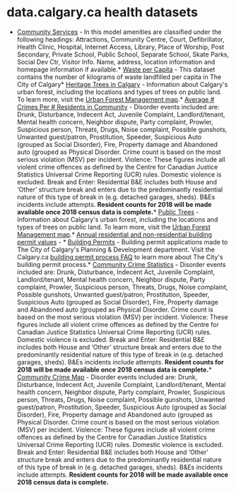 # data.calgary.ca health datasets
* [Community Services](https://data.calgary.ca/d/x34e-bcjz) - In this model amenities are classified under the following headings: Attractions, Community Centre, Court, Defibrillator, Health Clinic, Hospital, Internet Access, Library, Place of Worship, Post Secondary, Private School, Public School, Separate School, Skate Parks, Social Dev Ctr, Visitor Info. Name, address, location information and homepage information if available.* [Waste per Capita](https://data.calgary.ca/d/nyvz-ddbn) - This dataset contains the number of kilograms of waste landfilled per capita in The City of Calgary* [Heritage Trees in Calgary](https://data.calgary.ca/d/qmxc-agq2) - Information about Calgary's urban forest, including the locations and types of trees on public land. To learn more, visit the <a href="https://maps.calgary.ca/TreeSchedule/">Urban Forest Management map</a>.* [Average # Crimes Per # Residents in Community](https://data.calgary.ca/d/d3pw-e7bk) - Disorder events included are: Drunk, Disturbance, Indecent Act, Juvenile Complaint, Landlord/tenant, Mental health concern, Neighbor dispute, Party complaint, Prowler, Suspicious person, Threats, Drugs, Noise complaint, Possible gunshots, Unwanted guest/patron, Prostitution, Speeder, Suspicious Auto (grouped as Social Disorder), Fire, Property damage and Abandoned auto (grouped as Physical Disorder.  Crime count is based on the most serious violation (MSV) per incident.  Violence:  These figures include all violent crime offences as defined by the Centre for Canadian Justice Statistics Universal Crime Reporting (UCR) rules.  Domestic violence is excluded. Break and Enter:   Residential B&E includes both House and ‘Other’ structure break and enters due to the predominantly residential nature of this type of break in (e.g. detached garages, sheds).  B&Es incidents include attempts.
**Resident counts for 2018 will be made available once 2018 census data is complete.*** [Public Trees](https://data.calgary.ca/d/tfs4-3wwa) - Information about Calgary's urban forest, including the locations and types of trees on public land. To learn more, visit the <a href="https://maps.calgary.ca/TreeSchedule/">Urban Forest Management map</a>.* [Annual residential and non-residential building permit values](https://data.calgary.ca/d/6yxr-86hm) - * [Building Permits](https://data.calgary.ca/d/c2es-76ed) - Building permit applications made to The City of Calgary's Planning & Development department. Visit the Calgary.ca <a href="http://www.calgary.ca/PDA/pd/Pages/Permits/Building-permits/Building-permit-process-frequently-asked-questions.aspx">building permit process FAQ</a> to learn more about The City's building permit process.* [Community Crime Statistics](https://data.calgary.ca/d/848s-4m4z) - Disorder events included are: Drunk, Disturbance, Indecent Act, Juvenile Complaint, Landlord/tenant, Mental health concern, Neighbor dispute, Party complaint, Prowler, Suspicious person, Threats, Drugs, Noise complaint, Possible gunshots, Unwanted guest/patron, Prostitution, Speeder, Suspicious Auto (grouped as Social Disorder), Fire, Property damage and Abandoned auto (grouped as Physical Disorder.  Crime count is based on the most serious violation (MSV) per incident.  Violence:  These figures include all violent crime offences as defined by the Centre for Canadian Justice Statistics Universal Crime Reporting (UCR) rules.  Domestic violence is excluded. Break and Enter:   Residential B&E includes both House and ‘Other’ structure break and enters due to the predominantly residential nature of this type of break in (e.g. detached garages, sheds).  B&Es incidents include attempts.
**Resident counts for 2018 will be made available once 2018 census data is complete.*** [Community Crime Map](https://data.calgary.ca/d/hhjd-wzc2) - Disorder events included are: Drunk, Disturbance, Indecent Act, Juvenile Complaint, Landlord/tenant, Mental health concern, Neighbor dispute, Party complaint, Prowler, Suspicious person, Threats, Drugs, Noise complaint, Possible gunshots, Unwanted guest/patron, Prostitution, Speeder, Suspicious Auto (grouped as Social Disorder), Fire, Property damage and Abandoned auto (grouped as Physical Disorder.  Crime count is based on the most serious violation (MSV) per incident.  Violence:  These figures include all violent crime offences as defined by the Centre for Canadian Justice Statistics Universal Crime Reporting (UCR) rules.  Domestic violence is excluded. Break and Enter:   Residential B&E includes both House and ‘Other’ structure break and enters due to the predominantly residential nature of this type of break in (e.g. detached garages, sheds).  B&Es incidents include attempts.
**Resident counts for 2018 will be made available once 2018 census data is complete.**